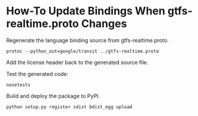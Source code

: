 # How-To Update Bindings When gtfs-realtime.proto Changes

Regenerate the language binding source from gtfs-realtime.proto.

```
protoc --python_out=google/transit ../gtfs-realtime.proto
```

Add the license header back to the generated source file.

Test the generated code:

```
nosetests
````

Build and deploy the package to PyPI.

```
python setup.py register sdist bdist_egg upload
```
